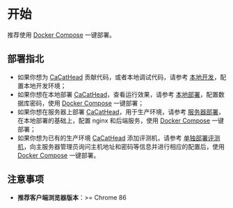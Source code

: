 # 开始

推荐使用 [Docker Compose](https://docs.docker.com/compose/) 一键部署。

## 部署指北

+ 如果你想为 [CaCatHead](https://github.com/CaCatHead/CaCatHead) 贡献代码，或者本地调试代码，请参考 [本地开发](./development.md)，配置本地开发环境；
+ 如果你想在本地部署 [CaCatHead](https://github.com/CaCatHead/CaCatHead)，查看运行效果，请参考 [本地部署](./local.md)，配置数据库密码，使用 [Docker Compose](https://docs.docker.com/compose/) 一键部署；
+ 如果你想在服务器上部署 [CaCatHead](https://github.com/CaCatHead/CaCatHead)，用于生产环境，请参考 [服务器部署](./server.md)，在本地部署的基础上，配置 nginx 和后端服务，使用 [Docker Compose](https://docs.docker.com/compose/) 一键部署；
+ 如果你想为已有的生产环境 [CaCatHead](https://github.com/CaCatHead/CaCatHead) 添加评测机，请参考 [单独部署评测机](./judge.md)，向主服务器管理员询问主机地址和密码等信息并进行相应的配置后，使用 [Docker Compose](https://docs.docker.com/compose/) 一键部署。

## 注意事项

+ **推荐客户端浏览器版本**：>= Chrome 86
